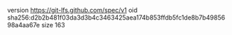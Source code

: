 version https://git-lfs.github.com/spec/v1
oid sha256:d2b2b481f03da3d3b4c3463425aea174b853ffdb5fc1de8b7b4985698a4aa67e
size 163
